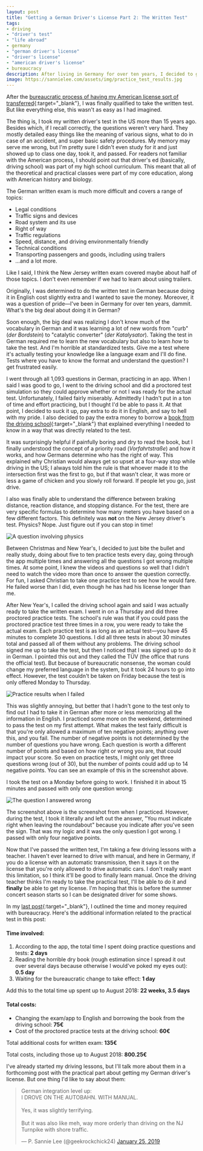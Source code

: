 ```yaml
---
layout: post
title: "Getting a German Driver's License Part 2: The Written Test"
tags:
- driving
- "driver's test"
- "life abroad"
- germany
- "german driver's license"
- "driver's license"
- "american driver's license"
- bureaucracy 
description: After living in Germany for over ten years, I decided to get my German driver's license and quickly remembered why I didn't want to get it in the first place. Part 2 details preparing for and taking the written test.
image: https://sannielee.com/assets/img/practice_test_results.jpg
---
```


After the [bureaucratic process of having my American license sort of transferred](https://sannielee.com/2019/01/13/getting-a-german-drivers-license-part-1.html){:target="_blank"},
I was finally qualified to take the written test. But like everything else, this wasn't as easy as I had imagined.

The thing is, I took my written driver's test in the US more than 15 years ago. Besides which, if I recall correctly,
the questions weren't very hard. They mostly detailed easy things like the meaning of various signs, what to do
in case of an accident, and super basic safety procedures. My memory may serve me wrong, but I'm pretty sure I 
didn't even study for it and just showed up to class one day, took it, and passed. For readers not familiar with the American process, 
I should point out that driver's ed (basically, driving school) was part of my high school curriculum. This meant
that all of the theoretical and practical classes were part of my core education, along with American history and 
biology.

The German written exam is much more difficult and covers a range of topics:

* Legal conditions
* Traffic signs and devices
* Road system and its use
* Right of way
* Traffic regulations
* Speed, distance, and driving environmentally friendly
* Technical conditions
* Transporting passengers and goods, including using trailers
* ...and a lot more.

Like I said, I think the New Jersey written exam covered maybe about half of those topics. I don't even remember
if we had to learn about using trailers. 

Originally, I was determined to do the written test in German because doing it in English cost slightly extra and I 
wanted to save the money. Moreover, it was a question of pride&mdash;I've been in Germany for over ten years, dammit.
What's the big deal about doing it in German?

Soon enough, the big deal was realizing I don't know much of the vocabulary in German and it was learning a lot of new
words from "curb" (*der Bordstein*) to "catalytic converter" (*der Katalysator*). Taking the test in German required me
to learn the new vocabulary but also to learn *how* to take the test. And I'm horrible at standardized tests.
Give me a test where it's actually testing your knowledge like a language exam and I'll do fine. Tests where you have to know
the format and understand the question? I get frustrated easily.

I went through all 1,093 questions in German, practicing in an app. When I said I was good to go, I went to the driving school
and did a proctored test simulation so they could approve whether or not I was ready for the actual test. Unfortunately, I failed fairly
miserably. Admittedly I hadn't put in a ton of time and effort practicing, but I thought I'd be able to pass it. At that point,
I decided to suck it up, pay extra to do it in English, and say to hell with my pride. I also decided to pay the extra money to
borrow a [book from the driving school](https://www.amazon.de/F%C3%BCr-Theorie-Praxis-Begleitbuch-F%C3%BChrerscheinausbildung/dp/B071KQ7R88/ref=sr_1_3?ie=UTF8&qid=1547993783&sr=8-3&keywords=fahren+lernen){:target="_blank"}
that explained everything I needed to know in a way that was directly related to the test.

It was surprisingly helpful if painfully boring and dry to read the book, but I finally understood the concept of a priority
road (*Vorfahrtstraße*) and how it works, and how Germans determine who has the right of way. This explained why Christian would always get
so upset at a four-way stop while driving in the US; I always told him the rule is that whoever made it to the intersection
first was the first to go, but if that wasn't clear, it was more or less a game of chicken and you slowly roll forward. If 
people let you go, just drive.

I also was finally able to understand the difference between braking distance, reaction distance, and stopping distance. For the 
test, there are very specific formulas to determine how many meters you have based on a few different factors. This definitely was
**not** on the New Jersey driver's test. Physics? Nope. Just figure out if you can stop in time!

![A question involving physics](/assets/img/physics_formulas_driving.jpg "A question involving physics")

Between Christmas and New Year's, I decided to just bite the bullet and really study, doing about five to ten practice tests 
every day, going through the app multiple times and answering all the questions I got wrong multiple times. At some point, I knew the videos and questions so well
that I didn't need to watch the video more than once to answer the question correctly. For fun, I asked Christian to 
take one practice test to see how he would fare. He failed worse than I did, even though he has had his license longer than me.

After New Year's, I called the driving school again and said I was actually ready to take the written exam. I went in 
on a Thursday and did three proctored practice tests. The school's rule was that if you could pass the proctored practice test three times in a row,
you were ready to take the actual exam. Each practice test is as long as an actual test&mdash;you have 45 minutes to complete 30
questions. I did all three tests in about 30 minutes total and passed all of them without any problems. The driving school signed me
up to take the test, but then I noticed that I was signed up to do it in German. I pointed this out and they called the TÜV
(the office that runs the official test). But because of bureaucratic nonsense, the woman could change my preferred
language in the system, but it took 24 hours to go into effect. However, the test couldn't be taken on Friday because
the test is only offered Monday to Thursday.

![Practice results when I failed](/assets/img/practice_test_results.jpg "Practice results when I failed")

This was slightly annoying, but better that I hadn't gone to the test only to find out I had to take it in German after
more or less memorizing all the information in English. I practiced some more on the weekend, determined to pass the
test on my first attempt. What makes the test fairly difficult is that you're only allowed a 
maximum of ten negative points; anything over this, and you fail. The number of negative points is not determined
by the number of questions you have wrong. Each question is worth a different number of points and based on how right
or wrong you are, that could impact your score. So even on practice tests, I might only get three questions 
wrong (out of 30), but the number of points could add up to 14 negative points. You can see an example of this in the screenshot above.

I took the test on a Monday before going to work. I finished it in about 15 minutes and passed with only one question wrong:

![The question I answered wrong](/assets/img/wrong_question.jpg "The question I answered wrong")

The screenshot above is the screenshot from when I practiced. However, during the test, I took it literally and left out
the answer, "You must indicate right when leaving the roundabout" because you indicate after you've seen the sign. That
was my logic and it was the only question I got wrong. I passed with only four negative points.

Now that I've passed the written test, I'm taking a few driving lessons with a teacher. I haven't ever learned
to drive with manual, and here in Germany, if you do a license with an automatic transmission, then it says it on
the license that you're only allowed to drive automatic cars. I don't really want this limitation, so I think
it'll be good to finally learn manual. Once the driving teacher thinks I'm ready to take the practical
test, I'll be able to do it and **finally** be able to get my license. I'm hoping that this is before the summer
concert season starts so I can be designated driver for some shows. 

In my [last post](https://sannielee.com/2019/01/13/getting-a-german-drivers-license-part-1.html){:target="_blank"}, I outlined the time and money required with bureaucracy. Here's the additional information
related to the practical test in this post: 

#### Time involved: 

1. According to the app, the total time I spent doing practice questions and tests: **2 days**
2. Reading the horrible dry book (rough estimation since I spread it out over several days because otherwise I would've
poked my eyes out): **0.5 day**
3. Waiting for the bureaucratic change to take effect: **1 day**

Add this to the total time up spent up to August 2018: **22 weeks, 3.5 days**

#### Total costs:

* Changing the exam/app to English and borrowing the book from the driving school: **75€**
* Cost of the proctored practice tests at the driving school: **60€**

Total additional costs for written exam: **135€**

Total costs, including those up to August 2018: **800.25€**

I've already started my driving lessons, but I'll talk more about them in a forthcoming post with the practical
part about getting my German driver's license. But one thing I'd like to say about them: 

<blockquote class="twitter-tweet" data-lang="en"><p lang="en" dir="ltr">German integration level up:<br>I DROVE ON THE AUTOBAHN. WITH MANUAL.<br><br>Yes, it was slightly terrifying. <br><br>But it was also like meh, way more orderly than driving on the NJ Turnpike with shore traffic.</p>&mdash; P. Sannie Lee (@geekrockchick24) <a href="https://twitter.com/geekrockchick24/status/1088893773298495489?ref_src=twsrc%5Etfw">January 25, 2019</a></blockquote>
<script async src="https://platform.twitter.com/widgets.js" charset="utf-8"></script>